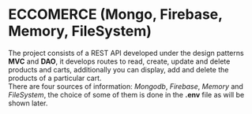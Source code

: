 # ECCOMERCE (Mongo, Firebase, Memory, FileSystem)

The project consists of a REST API developed under the design patterns __MVC__ and __DAO__, it develops routes to read, create, update and delete products and carts, additionally you can display, add and delete the products of a particular cart. \
There are four sources of information: _Mongodb_, _Firebase_, _Memory_ and _FileSystem_, the choice of some of them is done in the __.env__ file as will be shown later.
